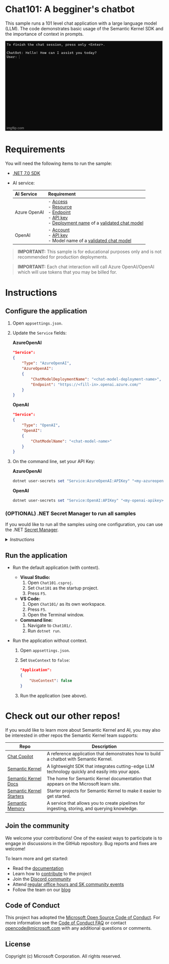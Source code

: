 # Chat101: A begginer's chatbot

This sample runs a 101 level chat application with a large language model (LLM). The code demonstrates basic usage of the Semantic Kernel SDK and the importance of context in prompts.

![A chat application experience with an LLM](Chat101-context.gif)

# Requirements

You will need the following items to run the sample:

- [.NET 7.0 SDK](https://dotnet.microsoft.com/download/dotnet/7.0)
- AI service:

    | AI Service   | Requirement |
    | ------------ | ------------------------------------------------------------------------------ |
    | Azure OpenAI | - [Access](https://aka.ms/oai/access)<br>- [Resource](https://learn.microsoft.com/azure/ai-services/openai/how-to/create-resource?pivots=web-portal#create-a-resource)<br>- [Endpoint](https://learn.microsoft.com/azure/ai-services/openai/tutorials/embeddings?tabs=command-line#retrieve-key-and-endpoint)<br>- [API key](https://learn.microsoft.com/azure/ai-services/openai/tutorials/embeddings?tabs=command-line#retrieve-key-and-endpoint)<br>- [Deployment name](https://learn.microsoft.com/azure/ai-services/openai/how-to/create-resource?pivots=web-portal#deploy-a-model) of a [validated chat model](../ChatModels.md)<br> |
    | OpenAI       | - [Account](https://platform.openai.com)<br>- [API key](https://platform.openai.com/account/api-keys)<br>- Model name of a [validated chat model](../ChatModels.md)<br> |

> **IMPORTANT:** This sample is for educational purposes only and is not recommended for production deployments.

> **IMPORTANT:** Each chat interaction will call Azure OpenAI/OpenAI which will use tokens that you may be billed for.

# Instructions

## Configure the application

1. Open `appsettings.json`.
2. Update the `Service` fields:

    **AzureOpenAI**

    ```json
    "Service":
    {
        "Type": "AzureOpenAI",
        "AzureOpenAI":
        {
            "ChatModelDeploymentName": "<chat-model-deployment-name>",
            "Endpoint": "https://<fill-in>.openai.azure.com/"
        }
    }
    ```

    **OpenAI**

    ```json
    "Service":
    {
        "Type": "OpenAI",
        "OpenAI":
        {
            "ChatModelName": "<chat-model-name>"
        }
    }
    ```

3. On the command line, set your API Key:

    **AzureOpenAI**

    ```powershell
    dotnet user-secrets set "Service:AzureOpenAI:APIKey" "<my-azureopenai-apikey>"
    ```

    **OpenAI**
    ```powershell
    dotnet user-secrets set "Service:OpenAI:APIKey" "<my-openai-apikey>"
    ```


### (OPTIONAL) .NET Secret Manager to run all samples
If you would like to run all the samples using one configuration, you can use the .NET [Secret Manager](https://learn.microsoft.com/en-us/aspnet/core/security/app-secrets).

<details><summary><i>Instructions</i></summary>
<p>

On the command line, run:

**AzureOpenAI** 

```powershell
dotnet user-secrets set "Service:Type" "AzureOpenAI"
dotnet user-secrets set "Service:AzureOpenAI:ChatModelDeploymentName" "<chat-model-deployment-name>"
dotnet user-secrets set "Service:AzureOpenAI:Endpoint" "https://<fill-in>.openai.azure.com/"
dotnet user-secrets set "Service:AzureOpenAI:APIKey" "<my-azureopenai-apikey>"
```

**OpenAI**
    
```powershell
dotnet user-secrets set "Service:Type" "OpenAI"
dotnet user-secrets set "Service:OpenAI:ChatModelName" "<chat-model-name>"
dotnet user-secrets set "Service:OpenAI:APIKey" "<my-openai-apikey>"
```
</p>
</details>


## Run the application

- Run the default application (with context).
   
   - **Visual Studio:** 
     1. Open `Chat101.csproj`. 
     2. Set `Chat101` as the startup project.
     3. Press `F5`.
   - **VS Code:** 
     1. Open `Chat101/` as its own workspace. 
     2. Press `F5`.
     3. Open the Terminal window.
   - **Command line:** 
     1. Navigate to `Chat101/`. 
     2. Run `dotnet run`.
     
- Run the application without context.
  
  1. Open `appsettings.json`.
  2. Set `UseContext` to `false`:

        ```json
        "Application":
        {
            "UseContext": false
        }
        ```

  3. Run the application (see above).

# Check out our other repos!

If you would like to learn more about Semantic Kernel and AI, you may also be interested in other repos the Semantic Kernel team supports:

| Repo                                                                              | Description                                                                                      |
| --------------------------------------------------------------------------------- | ------------------------------------------------------------------------------------------------ |
| [Chat Copilot](https://github.com/microsoft/chat-copilot)                         | A reference application that demonstrates how to build a chatbot with Semantic Kernel.        |
| [Semantic Kernel](https://github.com/microsoft/semantic-kernel)                   | A lightweight SDK that integrates cutting-edge LLM technology quickly and easily into your apps. |
| [Semantic Kernel Docs](https://github.com/MicrosoftDocs/semantic-kernel-docs)     | The home for Semantic Kernel documentation that appears on the Microsoft learn site.             |
| [Semantic Kernel Starters](https://github.com/microsoft/semantic-kernel-starters) | Starter projects for Semantic Kernel to make it easier to get started.                           |
| [Semantic Memory](https://github.com/microsoft/semantic-memory)                   | A service that allows you to create pipelines for ingesting, storing, and querying knowledge.    |

## Join the community

We welcome your contributions! One of the easiest ways to participate is to engage in discussions in the GitHub repository.
Bug reports and fixes are welcome!

To learn more and get started:

- Read the [documentation](https://aka.ms/sk/learn)
- Learn how to [contribute](https://learn.microsoft.com/semantic-kernel/get-started/contributing) to the project
- Join the [Discord community](https://aka.ms/SKDiscord)
- Attend [regular office hours and SK community events](COMMUNITY.md)
- Follow the team on our [blog](https://aka.ms/sk/blog)

## Code of Conduct

This project has adopted the
[Microsoft Open Source Code of Conduct](https://opensource.microsoft.com/codeofconduct/).
For more information see the
[Code of Conduct FAQ](https://opensource.microsoft.com/codeofconduct/faq/)
or contact [opencode@microsoft.com](mailto:opencode@microsoft.com)
with any additional questions or comments.

## License

Copyright (c) Microsoft Corporation. All rights reserved.
